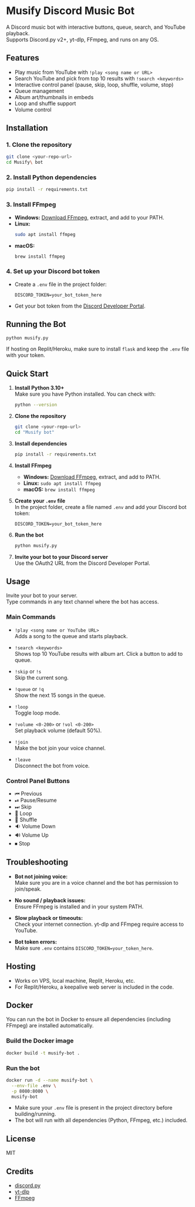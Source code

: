 # Musify Discord Music Bot

A Discord music bot with interactive buttons, queue, search, and YouTube playback.  
Supports Discord.py v2+, yt-dlp, FFmpeg, and runs on any OS.

## Features

- Play music from YouTube with `!play <song name or URL>`
- Search YouTube and pick from top 10 results with `!search <keywords>`
- Interactive control panel (pause, skip, loop, shuffle, volume, stop)
- Queue management
- Album art/thumbnails in embeds
- Loop and shuffle support
- Volume control

## Installation

### 1. Clone the repository

```bash
git clone <your-repo-url>
cd Musify\ bot
```

### 2. Install Python dependencies

```bash
pip install -r requirements.txt
```

### 3. Install FFmpeg

- **Windows:** [Download FFmpeg](https://ffmpeg.org/download.html), extract, and add to your PATH.
- **Linux:**  
  ```bash
  sudo apt install ffmpeg
  ```
- **macOS:**  
  ```bash
  brew install ffmpeg
  ```

### 4. Set up your Discord bot token

- Create a `.env` file in the project folder:
  ```
  DISCORD_TOKEN=your_bot_token_here
  ```
- Get your bot token from the [Discord Developer Portal](https://discord.com/developers/applications).

## Running the Bot

```bash
python musify.py
```

If hosting on Replit/Heroku, make sure to install `flask` and keep the `.env` file with your token.

## Quick Start

1. **Install Python 3.10+**  
   Make sure you have Python installed. You can check with:
   ```bash
   python --version
   ```

2. **Clone the repository**
   ```bash
   git clone <your-repo-url>
   cd "Musify bot"
   ```

3. **Install dependencies**
   ```bash
   pip install -r requirements.txt
   ```

4. **Install FFmpeg**  
   - **Windows:** [Download FFmpeg](https://ffmpeg.org/download.html), extract, and add to PATH.
   - **Linux:** `sudo apt install ffmpeg`
   - **macOS:** `brew install ffmpeg`

5. **Create your `.env` file**  
   In the project folder, create a file named `.env` and add your Discord bot token:
   ```
   DISCORD_TOKEN=your_bot_token_here
   ```

6. **Run the bot**
   ```bash
   python musify.py
   ```

7. **Invite your bot to your Discord server**  
   Use the OAuth2 URL from the Discord Developer Portal.

## Usage

Invite your bot to your server.  
Type commands in any text channel where the bot has access.

### Main Commands

- `!play <song name or YouTube URL>`  
  Adds a song to the queue and starts playback.

- `!search <keywords>`  
  Shows top 10 YouTube results with album art. Click a button to add to queue.

- `!skip` or `!s`  
  Skip the current song.

- `!queue` or `!q`  
  Show the next 15 songs in the queue.

- `!loop`  
  Toggle loop mode.

- `!volume <0-200>` or `!vol <0-200>`  
  Set playback volume (default 50%).

- `!join`  
  Make the bot join your voice channel.

- `!leave`  
  Disconnect the bot from voice.

### Control Panel Buttons

- ⏮ Previous
- ⏯ Pause/Resume
- ⏭ Skip
- 🔁 Loop
- 🔀 Shuffle
- 🔉 Volume Down
- 🔊 Volume Up
- ⏹ Stop

## Troubleshooting

- **Bot not joining voice:**  
  Make sure you are in a voice channel and the bot has permission to join/speak.

- **No sound / playback issues:**  
  Ensure FFmpeg is installed and in your system PATH.

- **Slow playback or timeouts:**  
  Check your internet connection. yt-dlp and FFmpeg require access to YouTube.

- **Bot token errors:**  
  Make sure `.env` contains `DISCORD_TOKEN=your_token_here`.

## Hosting

- Works on VPS, local machine, Replit, Heroku, etc.
- For Replit/Heroku, a keepalive web server is included in the code.

## Docker

You can run the bot in Docker to ensure all dependencies (including FFmpeg) are installed automatically.

### Build the Docker image

```bash
docker build -t musify-bot .
```

### Run the bot

```bash
docker run -d --name musify-bot \
  --env-file .env \
  -p 8080:8080 \
  musify-bot
```

- Make sure your `.env` file is present in the project directory before building/running.
- The bot will run with all dependencies (Python, FFmpeg, etc.) included.

## License

MIT

## Credits

- [discord.py](https://github.com/Rapptz/discord.py)
- [yt-dlp](https://github.com/yt-dlp/yt-dlp)
- [FFmpeg](https://ffmpeg.org/)
